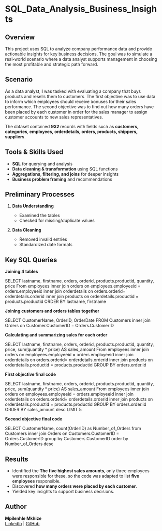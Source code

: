 # SQL_Data_Analysis_Business_Insights 

## Overview
This project uses SQL to analyze company performance data and provide actionable insights for key business decisions. 
The goal was to simulate a real-world scenario where a data analyst supports management in choosing the most profitable and strategic path forward.

## Scenario 
As a data analyst, I was tasked with evaluating a company that buys products and resells them to customers. The first objective was to use data to inform which employees should receive bonuses for their sales performance. The second objective was to find out how many orders have been placed by each customer in order for the sales manager to assign customer accounts to new sales representatives.

The dataset contained **932** records with fields such as **customers, categories, employees, orderdetails, orders, products, shippers, suppliers**.

## Tools & Skills Used
- **SQL** for querying and analysis
- **Data cleaning & transformation** using SQL functions
- **Aggregations, filtering, and joins** for deeper insights
- **Business problem framing** and recommendations

## Preliminary Processes
1. **Data Understanding**  
   - Examined the tables 
   - Checked for missing/duplicate values  

2. **Data Cleaning**  
   - Removed invalid entries   
   - Standardized date formats  

## Key SQL Queries
**Joining 4 tables**

SELECT lastname, firstname, orders, orderid, products.productid, quantity, price
From employees
 inner join orders
  on employees.employeeid = orders.employeeid
 inner join orderdetails
  on orders.orderid= orderdetails.orderid
 inner join products
  on orderdetails.productid = products.productid
ORDER BY lastname, firstname

**Joining customers and orders tables together**

SELECT CustomerName, OrderID, OrderDate
FROM Customers
inner join Orders
on Customer.CustomerID = Orders.CustomerID

**Calculating and summarizing sales for each order**

SELECT lastname, firstname, orders, orderid, products.productid, quantity, price, sum(quantity * price) AS sales_amount
From employees
 inner join orders
  on employees.employeeid = orders.employeeid
 inner join orderdetails
  on orders.orderid= orderdetails.orderid
 inner join products
  on orderdetails.productid = products.productid
GROUP BY orders.order.id

**First objective final code**

SELECT lastname, firstname, orders, orderid, products.productid, quantity, price, sum(quantity * price) AS sales_amount
From employees
 inner join orders
  on employees.employeeid = orders.employeeid
 inner join orderdetails
  on orders.orderid= orderdetails.orderid
 inner join products
  on orderdetails.productid = products.productid
GROUP BY orders.order.id
ORDER BY sales_amount desc
LIMIT 5

**Second objective final code**

SELECT CustomerName, count(OrderID) as Number_of_Orders
from Customers
inner join Orders
on Customers.CustomerID = Orders.CustomerID
group by Customers.CustomerID
order by Number_of_Orders desc

## Results
- Identified the **The five highest sales amounts**, only three employees were responsible for these, so the code was adapted to list **five employees** responsible.
- Discovered **how many orders were placed by each customer.**
- Yielded key insights to support business decisions.


## Author
**Mpilenhle Mkhize**  
[LinkedIn](https://linkedin.com/in/mpilenhle-mkhize-327694229) | [GitHub](https://github.com/Mpilenhle-Mkhize)
